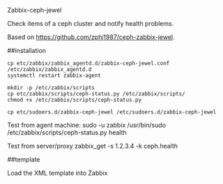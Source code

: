 Zabbix-ceph-jewel

Check items of a ceph cluster and notify health problems.

Based on https://github.com/zphj1987/ceph-zabbix-jewel.


##installation

    cp etc/zabbix/zabbix_agentd.d/zabbix-ceph-jewel.conf  /etc/zabbix/zabbix_agentd.d
    systemctl restart zabbix-agent

    mkdir -p /etc/zabbix/scripts
    cp etc/zabbix/scripts/ceph-status.py /etc/zabbix/scripts/
    chmod +x /etc/zabbix/scripts/ceph-status.py

    cp etc/sudoers.d/zabbix-ceph-jewel /etc/sudoers.d/zabbix-ceph-jewel

Test from agent machine:
    sudo -u zabbix /usr/bin/sudo /etc/zabbix/scripts/ceph-status.py health

Test from server/proxy
    zabbix_get -s 1.2.3.4  -k ceph.health

##template

Load the XML template into Zabbix
